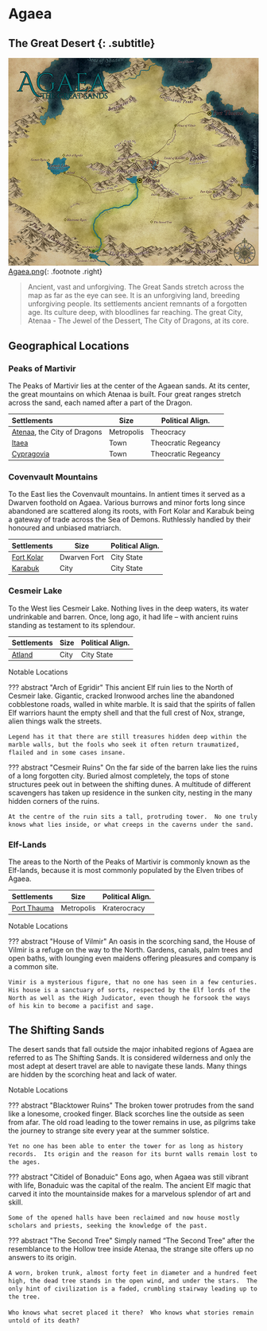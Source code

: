 # Agaea
## The Great Desert {: .subtitle}

![Map of Agaea](../../assets/images/maps/Agaea_web.png "Map of Agaea")
[Agaea.png](../../assets/images/maps/Agaea.png){: .footnote .right}

> Ancient, vast and unforgiving.  The Great Sands stretch across the map as far as the eye can see.  It is an unforgiving land, breeding unforgiving people.  Its settlements ancient remnants of a forgotten age.  Its culture deep, with bloodlines far reaching.  The great City, Atenaa - The Jewel of the Dessert, The City of Dragons, at its core.

## Geographical Locations
### Peaks of Martivir
The Peaks of Martivir lies at the center of the Agaean sands.  At its center, the great mountains on which Atenaa is built.  Four great ranges stretch across the sand, each named after a part of the Dragon.

|Settlements|Size|Political Align.|
|:--|---|---|
|[Atenaa](../../settlements/agaea/atenaa), the City of Dragons|Metropolis|Theocracy|
|[Itaea](../../settlements/agaea/itaea)|Town|Theocratic Regeancy|
|[Cypragovia](../../settlements/agaea/cypragovia)|Town|Theocratic Regeancy|

### Covenvault Mountains
To the East lies the Covenvault mountains.  In antient times it served as a Dwarven foothold on Agaea.  Various burrows and minor forts long since abandoned are scattered along its roots, with Fort Kolar and Karabuk being a gateway of trade across the Sea of Demons.  Ruthlessly handled by their honoured and unbiased matriarch.

|Settlements|Size|Political Align.|
|:--|---|---|
|[Fort Kolar](../../settlements/agaea/fort_kolar)|Dwarven Fort|City State|
|[Karabuk](../../settlements/agaea/karabuk)|City|City State|

### Cesmeir Lake
To the West lies Cesmeir Lake.  Nothing lives in the deep waters, its water undrinkable and barren.  Once, long ago, it had life – with ancient ruins standing as testament to its splendour.

|Settlements|Size|Political Align.|
|:--|---|---|
|[Atland](../../settlements/agaea/atland)|City|City State|

Notable Locations

??? abstract "Arch of Egridir"
    This ancient Elf ruin lies to the North of Cesmeir lake.  Gigantic, cracked Ironwood arches line the abandoned cobblestone roads, walled in white marble.  It is said that the spirits of fallen Elf warriors haunt the empty shell and that the full crest of Nox, strange, alien things walk the streets.

    Legend has it that there are still treasures hidden deep within the marble walls, but the fools who seek it often return traumatized, flailed and in some cases insane.

??? abstract "Cesmeir Ruins"
    On the far side of the barren lake lies the ruins of a long forgotten city.  Buried almost completely, the tops of stone structures peek out in between the shifting dunes.  A multitude of different scavengers has taken up residence in the sunken city, nesting in the many hidden corners of the ruins.

    At the centre of the ruin sits a tall, protruding tower.  No one truly knows what lies inside, or what creeps in the caverns under the sand.

### Elf-Lands
The areas to the North of the Peaks of Martivir is commonly known as the Elf-lands, because it is most commonly populated by the Elven tribes of Agaea.

|Settlements|Size|Political Align.|
|:--|---|---|
|[Port Thauma](../../settlements/agaea/port_thauma)|Metropolis|Kraterocracy|

Notable Locations

??? abstract "House of Vilmir"
    An oasis in the scorching sand, the House of Vilmir is a refuge on the way to the North.  Gardens, canals, palm trees and open baths, with lounging even maidens offering pleasures and company is a common site.

    Vimir is a mysterious figure, that no one has seen in a few centuries.  His house is a sanctuary of sorts, respected by the Elf lords of the North as well as the High Judicator, even though he forsook the ways of his kin to become a pacifist and sage.

## The Shifting Sands
The desert sands that fall outside the major inhabited regions of Agaea are referred to as The Shifting Sands. It is considered wilderness and only the most adept at desert travel are able to navigate these lands. Many things are hidden by the scorching heat and lack of water.

Notable Locations

??? abstract "Blacktower Ruins"
    The broken tower protrudes from the sand like a lonesome, crooked finger.  Black scorches line the outside as seen from afar.  The old road leading to the tower remains in use, as pilgrims take the journey to strange site every year at the summer solstice.

    Yet no one has been able to enter the tower for as long as history records.  Its origin and the reason for its burnt walls remain lost to the ages.

??? abstract "Citidel of Bonaduic"
    Eons ago, when Agaea was still vibrant with life, Bonaduic was the capital of the realm.  The ancient Elf magic that carved it into the mountainside makes for a marvelous splendor of art and skill.

    Some of the opened halls have been reclaimed and now house mostly scholars and priests, seeking the knowledge of the past.

??? abstract "The Second Tree"
    Simply named “The Second Tree” after the resemblance to the Hollow tree inside Atenaa, the strange site offers up no answers to its origin.

    A worn, broken trunk, almost forty feet in diameter and a hundred feet high, the dead tree stands in the open wind, and under the stars.  The only hint of civilization is a faded, crumbling stairway leading up to the tree.

    Who knows what secret placed it there?  Who knows what stories remain untold of its death?
